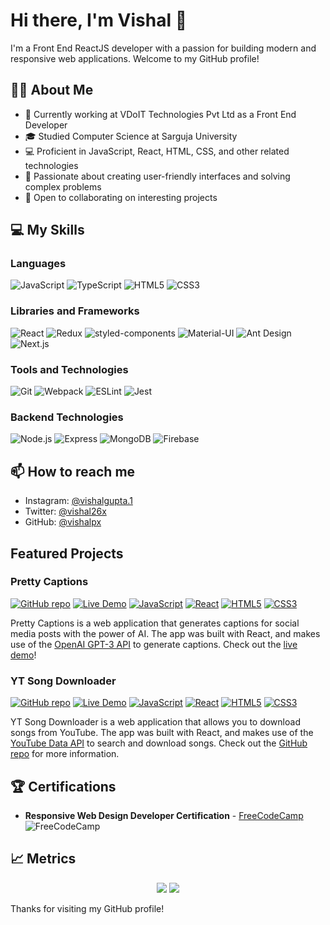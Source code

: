 # Hi there, I'm Vishal 👋

I'm a Front End ReactJS developer with a passion for building modern and responsive web applications. Welcome to my GitHub profile!

## 🧑‍💻 About Me

- 💼 Currently working at VDoIT Technologies Pvt Ltd as a Front End Developer
- 🎓 Studied Computer Science at Sarguja University
- 💻 Proficient in JavaScript, React, HTML, CSS, and other related technologies
- 🌟 Passionate about creating user-friendly interfaces and solving complex problems
- 🤝 Open to collaborating on interesting projects

## 💻 My Skills

### Languages

<p align="left">
    <img src="https://img.shields.io/badge/-JavaScript-333333?style=flat&logo=javascript" alt="JavaScript" />
    <img src="https://img.shields.io/badge/-TypeScript-333333?style=flat&logo=typescript" alt="TypeScript" />
    <img src="https://img.shields.io/badge/-HTML5-333333?style=flat&logo=html5" alt="HTML5" />
    <img src="https://img.shields.io/badge/-CSS3-333333?style=flat&logo=css3" alt="CSS3" />
</p>

### Libraries and Frameworks

<p align="left">
    <img src="https://img.shields.io/badge/-React-333333?style=flat&logo=react" alt="React" />
    <img src="https://img.shields.io/badge/-Redux-333333?style=flat&logo=redux" alt="Redux" />
    <img src="https://img.shields.io/badge/-styled--components-333333?style=flat&logo=styled-components" alt="styled-components" />
    <img src="https://img.shields.io/badge/-Material--UI-333333?style=flat&logo=material-ui" alt="Material-UI" />
    <img src="https://img.shields.io/badge/-Ant%20Design-333333?style=flat&logo=ant-design" alt="Ant Design" />
    <img src="https://img.shields.io/badge/-Next.js-333333?style=flat&logo=next.js" alt="Next.js" />
</p>

### Tools and Technologies

<p align="left">
    <img src="https://img.shields.io/badge/-Git-333333?style=flat&logo=git" alt="Git" />
    <img src="https://img.shields.io/badge/-Webpack-333333?style=flat&logo=webpack" alt="Webpack" />
    <img src="https://img.shields.io/badge/-ESLint-333333?style=flat&logo=eslint" alt="ESLint" />
    <img src="https://img.shields.io/badge/-Jest-333333?style=flat&logo=jest" alt="Jest" />
</p>

### Backend Technologies

<p align="left">
    <img src="https://img.shields.io/badge/-Node.js-333333?style=flat&logo=node.js" alt="Node.js" />
    <img src="https://img.shields.io/badge/-Express-333333?style=flat&logo=express" alt="Express" />
    <img src="https://img.shields.io/badge/-MongoDB-333333?style=flat&logo=mongodb" alt="MongoDB" />
    <img src="https://img.shields.io/badge/-Firebase-333333?style=flat&logo=firebase" alt="Firebase" />
</p>

## 📫 How to reach me

- Instagram: [@vishalgupta.1](https://www.instagram.com/vishalgupta.1/)
- Twitter: [@vishal26x](https://twitter.com/vishal26x)
- GitHub: [@vishalpx](https://github.com/vishalpx)

## Featured Projects

### Pretty Captions

[![GitHub repo](https://img.shields.io/badge/-GitHub-black?style=for-the-badge&logo=github)](https://github.com/vishalpx/pretty-captions)
[![Live Demo](https://img.shields.io/badge/-Live%20Demo-blue?style=for-the-badge&logo=google-chrome&logoColor=white)](https://p-captions.web.app/)
[![JavaScript](https://img.shields.io/badge/-JavaScript-yellow?style=for-the-badge&logo=javascript&logoColor=white)](https://developer.mozilla.org/en-US/docs/Web/JavaScript)
[![React](https://img.shields.io/badge/-React-blue?style=for-the-badge&logo=react&logoColor=white)](https://reactjs.org/)
[![HTML5](https://img.shields.io/badge/-HTML5-red?style=for-the-badge&logo=html5&logoColor=white)](https://developer.mozilla.org/en-US/docs/Web/HTML)
[![CSS3](https://img.shields.io/badge/-CSS3-blue?style=for-the-badge&logo=css3&logoColor=white)](https://developer.mozilla.org/en-US/docs/Web/CSS)

Pretty Captions is a web application that generates captions for social media posts with the power of AI. The app was built with React, and makes use of the [OpenAI GPT-3 API](https://beta.openai.com/) to generate captions. Check out the [live demo](https://p-captions.web.app/)!

### YT Song Downloader

[![GitHub repo](https://img.shields.io/badge/-GitHub-black?style=for-the-badge&logo=github)](https://github.com/vishalpx/yt-song-downloader)
[![Live Demo](https://img.shields.io/badge/-Live%20Demo-blue?style=for-the-badge&logo=google-chrome&logoColor=white)](https://ytsongloader.netlify.app/)
[![JavaScript](https://img.shields.io/badge/-JavaScript-yellow?style=for-the-badge&logo=javascript&logoColor=white)](https://developer.mozilla.org/en-US/docs/Web/JavaScript)
[![React](https://img.shields.io/badge/-React-blue?style=for-the-badge&logo=react&logoColor=white)](https://reactjs.org/)
[![HTML5](https://img.shields.io/badge/-HTML5-red?style=for-the-badge&logo=html5&logoColor=white)](https://developer.mozilla.org/en-US/docs/Web/HTML)
[![CSS3](https://img.shields.io/badge/-CSS3-blue?style=for-the-badge&logo=css3&logoColor=white)](https://developer.mozilla.org/en-US/docs/Web/CSS)

YT Song Downloader is a web application that allows you to download songs from YouTube. The app was built with React, and makes use of the [YouTube Data API](https://developers.google.com/youtube/v3) to search and download songs. Check out the [GitHub repo](https://github.com/yourusername/yt-song-downloader) for more information.




## 🏆 Certifications

- **Responsive Web Design Developer Certification** - [FreeCodeCamp](https://www.freecodecamp.org/certification/vishalgupta26/responsive-web-design) <br>
  <img src="https://img.shields.io/badge/-FreeCodeCamp-0a0a23?style=for-the-badge&logo=freecodecamp&logoColor=white" alt="FreeCodeCamp" />


## 📈 Metrics

<!-- Your programming metrics -->
<p align="center">
    <a href="https://github.com/vishalpx"><img src="https://github-readme-stats.vercel.app/api/top-langs/?username=vishalpx&layout=compact&langs_count=8&theme=algolia&hide_border=true"></a>
    <a href="https://github.com/vishalpx"><img src="https://github-readme-stats.vercel.app/api?username=vishalpx&show_icons=true&theme=algolia&hide_border=true&count_private=true&include_all_commits=true"></a>
</p>


Thanks for visiting my GitHub profile!
